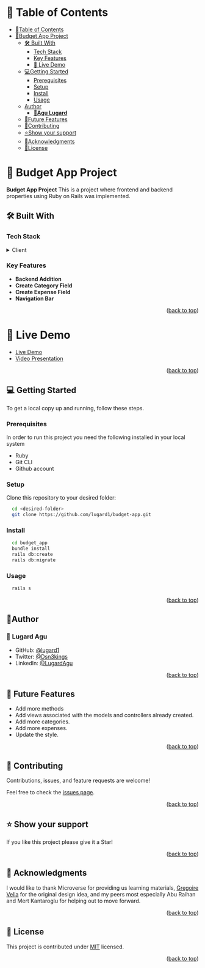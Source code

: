 # 📗 Table of Contents

- [📗Table of Contents](#-table-of-contents)
- [📖Budget App Project](#budget-app-project)
  - [🛠 Built With](#built-with)
    - [Tech Stack](#tech-stack)
    - [Key Features](#key-features)
    - [🚀 Live Demo](#live-demo)
  - [💻Getting Started](#getting-started)
    - [Prerequisites](#prerequisites)
    - [Setup](#setup)
    - [Install](#install)
    - [Usage](#usage)
  - [Author](#author)
    - [👤**Agu Lugard**](#agu-lugard)
  - [🔭Future Features](#future-features)
  - [🤝Contributing](#contributing)
  - [⭐️Show your support](#support)
  - [🙏Acknowledgments](#acknowledgements)
  - [📝License](#license)

<!-- PROJECT DESCRIPTION -->

# 📖 Budget App Project <a name="budget-app-project"></a>

**Budget App Project** This is a project where frontend and backend properties using Ruby on Rails was implemented.

## 🛠 Built With <a name="built-with"></a>

### Tech Stack <a name="tech-stack"></a>

<details>
  <summary>Client</summary>
  <ul>
    <li>Ruby on Rails</li>
  </ul>
</details>

<!-- Features -->

### Key Features <a name="key-features"></a>

- **Backend Addition**
- **Create Category Field**
- **Create Expense Field**
- **Navigation Bar**

<p align="right">(<a href="#readme-top">back to top</a>)</p>

# 🚀 Live Demo <a name="live-demo"></a>

- [Live Demo]()<br>
- [Video Presentation]()

<p align="right">(<a href="#readme-top">back to top</a>)</p>

<!-- GETTING STARTED -->

## 💻 Getting Started<a name="getting-started"></a>

To get a local copy up and running, follow these steps.

### Prerequisites <a name="prerequisites"></a>

In order to run this project you need the following installed in your local system

- Ruby
- Git CLI
- Github account

### Setup <a name="setup"></a>

Clone this repository to your desired folder:

```sh
  cd <desired-folder>
  git clone https://github.com/lugard1/budget-app.git
```

### Install <a name="install"></a>

```sh
  cd budget_app
  bundle install
  rails db:create
  rails db:migrate
```

### Usage <a name="usage"></a>

```sh
  rails s
```

<p align="right">(<a href="#readme-top">back to top</a>)</p>

<!-- AUTHORS -->

## 👤Author<a name="author"></a>

### 👤 **Lugard Agu**<a name="agu-lugard"></a>

- GitHub: [@lugard1](https://github.com/lugard1)
- Twitter: [@Dsn3kings](https://twitter.com/Dsn3kings)
- LinkedIn: [@LugardAgu](https://www.linkedin.com/in/lugardagu)

<p align="right">(<a href="#readme-top">back to top</a>)</p>

<!-- FUTURE FEATURES -->
 
## 🔭 Future Features <a name="future-features"></a>

-  Add more methods
-  Add views associated with the models and controllers already created.
-  Add more categories.
-  Add more expenses.
-  Update the style.

<p align="right">(<a href="#readme-top">back to top</a>)</p>

<!-- CONTRIBUTING -->

## 🤝 Contributing <a name="contributing"></a>

Contributions, issues, and feature requests are welcome!

Feel free to check the [issues page](../../issues/).

<p align="right">(<a href="#readme-top">back to top</a>)</p>

<!-- SUPPORT -->

## ⭐️ Show your support <a name="support"></a>

If you like this project please give it a Star!

<p align="right">(<a href="#readme-top">back to top</a>)</p>

<!-- ACKNOWLEDGEMENTS -->

## 🙏 Acknowledgments <a name="acknowledgements"></a>

I would like to thank Microverse for providing us learning materials, [Gregoire Vella](https://www.behance.net/gregoirevella) for the original design idea, and my peers most especially Abu Raihan and Mert Kantaroglu for helping out to move forward.

<p align="right">(<a href="#readme-top">back to top</a>)</p>

<!-- LICENSE -->

## 📝 License <a name="license"></a>

This project is contributed under [MIT](./LICENSE) licensed.

<p align="right">(<a href="#readme-top">back to top</a>)</p>
